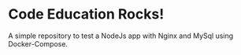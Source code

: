 # Code Education Rocks!
A simple repository to test a NodeJs app with Nginx and MySql using Docker-Compose.